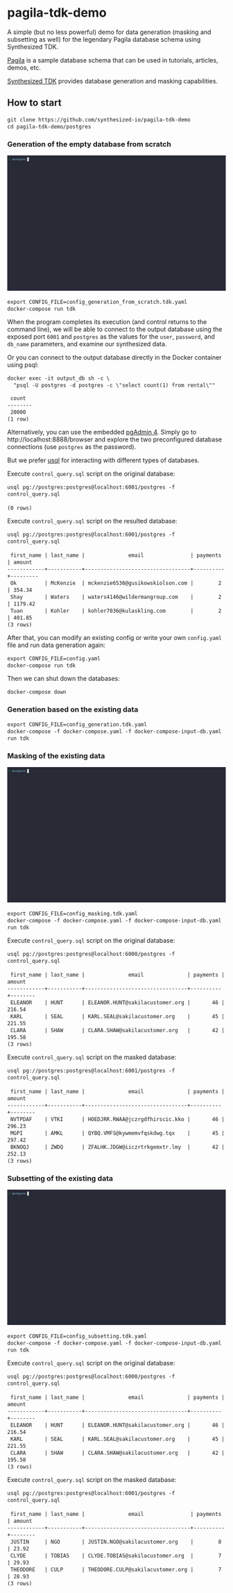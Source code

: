 # pagila-tdk-demo

A simple (but no less powerful) demo for data generation (masking and subsetting as well) for the legendary Pagila database schema using Synthesized TDK.

[Pagila](https://github.com/devrimgunduz/pagila) is a sample database schema that can be used in tutorials, articles, demos, etc.

[Synthesized TDK](https://docs.synthesized.io/tdk/latest/?utm_source=habr&utm_medium=devrel&utm_campaign=datagen) provides database generation and masking capabilities.


## How to start

```shell
git clone https://github.com/synthesized-io/pagila-tdk-demo
cd pagila-tdk-demo/postgres
```

### Generation of the empty database from scratch

![generation from scratch demo](generation_from_scratch.gif)

```shell
export CONFIG_FILE=config_generation_from_scratch.tdk.yaml
docker-compose run tdk
```

When the program completes its execution (and control returns to the command line), we will be able to connect to the output database using the exposed port `6001` and `postgres` as the values for the `user`, `password`, and `db_name` parameters, and examine our synthesized data.

Or you can connect to the output database directly in the Docker container using psql:

```shell
docker exec -it output_db sh -c \
  "psql -U postgres -d postgres -c \"select count(1) from rental\""
```

```shell
 count
--------
 20000
(1 row)
```

Alternatively, you can use the embedded [pgAdmin 4](https://www.pgadmin.org/download). Simply go to http://localhost:8888/browser and explore the two preconfigured database connections (use `postgres` as the password).

But we prefer [usql](https://github.com/xo/usql) for interacting with different types of databases.

Execute `control_query.sql` script on the original database:

```shell
usql pg://postgres:postgres@localhost:6001/postgres -f control_query.sql

(0 rows)
```

Execute `control_query.sql` script on the resulted database:

```shell
usql pg://postgres:postgres@localhost:6001/postgres -f control_query.sql

 first_name | last_name |              email               | payments | amount  
------------+-----------+----------------------------------+----------+---------
 Ok         | McKenzie  | mckenzie6536@gusikowskiolson.com |        2 | 354.34 
 Shay       | Waters    | waters4146@wildermangroup.com    |        2 | 1179.42 
 Tuan       | Kohler    | kohler7036@kulaskling.com        |        2 | 401.85 
(3 rows)
```

After that, you can modify an existing config or write your own `config.yaml` file and run data generation again:

```shell
export CONFIG_FILE=config.yaml
docker-compose run tdk
```

Then we can shut down the databases:

```shell
docker-compose down
```

### Generation based on the existing data

```shell
export CONFIG_FILE=config_generation.tdk.yaml
docker-compose -f docker-compose.yaml -f docker-compose-input-db.yaml run tdk
```

### Masking of the existing data

![masking demo](masking.gif)

```shell
export CONFIG_FILE=config_masking.tdk.yaml
docker-compose -f docker-compose.yaml -f docker-compose-input-db.yaml run tdk
```

Execute `control_query.sql` script on the original database:

```shell
usql pg://postgres:postgres@localhost:6000/postgres -f control_query.sql

 first_name | last_name |              email              | payments | amount
------------+-----------+---------------------------------+----------+--------
 ELEANOR    | HUNT      | ELEANOR.HUNT@sakilacustomer.org |       46 | 216.54
 KARL       | SEAL      | KARL.SEAL@sakilacustomer.org    |       45 | 221.55
 CLARA      | SHAW      | CLARA.SHAW@sakilacustomer.org   |       42 | 195.58
(3 rows)
```

Execute `control_query.sql` script on the masked database:

```shell
usql pg://postgres:postgres@localhost:6001/postgres -f control_query.sql

 first_name | last_name |              email              | payments | amount 
------------+-----------+---------------------------------+----------+--------
 NVTPDAF    | VTKI      | HOEDJRR.RWAA@jczrgdfhirscic.kko |       46 | 296.23 
 MGPI       | AMKL      | QYBQ.VMFS@kywmemvfqskdwg.tqx    |       45 | 297.42 
 BKNOQJ     | ZWDQ      | ZFALHK.JDGW@iiczrtrkgemxtr.lmy  |       42 | 252.13
(3 rows)
```


### Subsetting of the existing data

![subsetting demo](subsetting.gif)

```shell
export CONFIG_FILE=config_subsetting.tdk.yaml
docker-compose -f docker-compose.yaml -f docker-compose-input-db.yaml run tdk
```

Execute `control_query.sql` script on the original database:

```shell
usql pg://postgres:postgres@localhost:6000/postgres -f control_query.sql

 first_name | last_name |              email              | payments | amount
------------+-----------+---------------------------------+----------+--------
 ELEANOR    | HUNT      | ELEANOR.HUNT@sakilacustomer.org |       46 | 216.54
 KARL       | SEAL      | KARL.SEAL@sakilacustomer.org    |       45 | 221.55
 CLARA      | SHAW      | CLARA.SHAW@sakilacustomer.org   |       42 | 195.58
(3 rows)
```

Execute `control_query.sql` script on the masked database:

```shell
usql pg://postgres:postgres@localhost:6001/postgres -f control_query.sql

 first_name | last_name |              email               | payments | amount 
------------+-----------+----------------------------------+----------+--------
 JUSTIN     | NGO       | JUSTIN.NGO@sakilacustomer.org    |        8 | 23.92 
 CLYDE      | TOBIAS    | CLYDE.TOBIAS@sakilacustomer.org  |        7 | 29.93 
 THEODORE   | CULP      | THEODORE.CULP@sakilacustomer.org |        7 | 28.93 
(3 rows)
```
